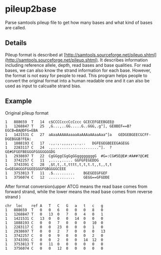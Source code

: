 pileup2base
===========

Parse samtools pileup file to get how many bases and what kind of bases are called.

Details
-------------------

Pileup format is described at [http://samtools.sourceforge.net/pileup.shtml](http://samtools.sourceforge.net/pileup.shtml). It describes information including reference allele, depth, read bases and base qualities. For read bases, we can also know the strand information for each base. However, the format is not easy for people to read. This program helps people to convert the original format into a human readable one and it can also be used as input to calcualte strand bias.

Example
---------------------------------
Original pileup format
```
1   888659	T	14	c$CCCCcccCcCccc	GCECEFGEEBGEE@
1	1268847	T	25	,G...,..GG.....G..GGG,.g^],	GE8BEF==B?EGCB=BA@DFG=EBA
1	1421531	C	27	aAaaAAAAAaaaaAaAAAaAAaaAaa^]a	GEDGEBGEECGCFF-DGEBGGB?FEA:
1	1888193	C	17	.,,.,.,,,,,.,.,..	DGFEGEGBEEEGAGEGG
1	2283117	C	24	.,.....................^].	?GE#GFGEFBEGGGFGGGGGGGDG
1	2938697	T	22	CgGGggCGgGgGGggggggggG	#G=:CG#5E@E#:#A##?@C#E
1	3742257	C	11	,....,.....	GGFGFEGEDDG
1	3743391	C	28	,$t,t,.t,tttt,t,t,t.t,,t,,t,t	G=GEGAGGGFGGEEGGGFGBGGGGCEEE
1	3753813	T	11	.$..........	BGEGEEGFGEF
1	3756074	C	12	............	GEGG==GFGDDE
```
After format conversion(upper ATCG means the read base comes from forward strand, while the lower means the read base comes from reverse strand )
```
chr  loc	ref	A	T	C	G	a	t	c	g
1	888659	T	0	0	6	0	0	0	8	0
1	1268847	T	0	13	0	7	0	4	0	1
1	1421531	C	13	0	0	0	14	0	0	0
1	1888193	C	0	0	7	0	0	0	10	0
1	2283117	C	0	0	23	0	0	0	1	0
1	2938697	T	0	0	2	7	0	0	0	13
1	3742257	C	0	0	9	0	0	0	2	0
1	3743391	C	0	0	2	0	0	14	12	0
1	3753813	T	0	11	0	0	0	0	0	0
1	3756074	C	0	0	12	0	0	0	0	0

```


